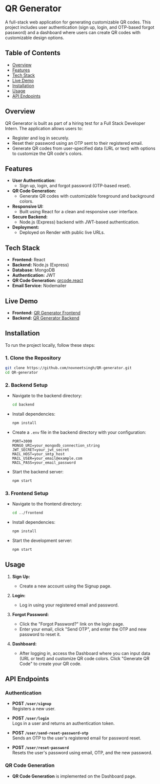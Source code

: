 # QR Generator

A full-stack web application for generating customizable QR codes. This project includes user authentication (sign up, login, and OTP-based forgot password) and a dashboard where users can create QR codes with customizable design options.

## Table of Contents

- [Overview](#overview)
- [Features](#features)
- [Tech Stack](#tech-stack)
- [Live Demo](#live-demo)
- [Installation](#installation)
- [Usage](#usage)
- [API Endpoints](#api-endpoints)

## Overview

QR Generator is built as part of a hiring test for a Full Stack Developer Intern. The application allows users to:

- Register and log in securely.
- Reset their password using an OTP sent to their registered email.
- Generate QR codes from user-specified data (URL or text) with options to customize the QR code's colors.

## Features

- **User Authentication:**
  - Sign up, login, and forgot password (OTP-based reset).
- **QR Code Generation:**
  - Generate QR codes with customizable foreground and background colors.
- **Responsive UI:**
  - Built using React for a clean and responsive user interface.
- **Secure Backend:**
  - Node.js (Express) backend with JWT-based authentication.
- **Deployment:**
  - Deployed on Render with public live URLs.

## Tech Stack

- **Frontend:** React
- **Backend:** Node.js (Express)
- **Database:** MongoDB
- **Authentication:** JWT
- **QR Code Generation:** [qrcode.react](https://www.npmjs.com/package/qrcode.react)
- **Email Service:** Nodemailer

## Live Demo

- **Frontend:** [QR Generator Frontend](https://qr-generator-ovgs.onrender.com)
- **Backend:** [QR Generator Backend](https://qr-generator-o2gr.onrender.com)

## Installation

To run the project locally, follow these steps:

### 1. Clone the Repository

```bash
git clone https://github.com/novneetsingh/QR-generator.git
cd QR-generator
```

### 2. Backend Setup

- Navigate to the backend directory:
  ```bash
  cd backend
  ```
- Install dependencies:
  ```bash
  npm install
  ```
- Create a `.env` file in the backend directory with your configuration:

  ```env
  PORT=3000
  MONGO_URI=your_mongodb_connection_string
  JWT_SECRET=your_jwt_secret
  MAIL_HOST=your_smtp_host
  MAIL_USER=your_email@example.com
  MAIL_PASS=your_email_password
  ```

- Start the backend server:
  ```bash
  npm start
  ```

### 3. Frontend Setup

- Navigate to the frontend directory:
  ```bash
  cd ../frontend
  ```
- Install dependencies:
  ```bash
  npm install
  ```
- Start the development server:
  ```bash
  npm start
  ```

## Usage

1. **Sign Up:**

   - Create a new account using the Signup page.

2. **Login:**

   - Log in using your registered email and password.

3. **Forgot Password:**

   - Click the "Forgot Password?" link on the login page.
   - Enter your email, click "Send OTP", and enter the OTP and new password to reset it.

4. **Dashboard:**
   - After logging in, access the Dashboard where you can input data (URL or text) and customize QR code colors. Click "Generate QR Code" to create your QR code.

## API Endpoints

### Authentication

- **POST `/user/signup`**  
  Registers a new user.

- **POST `/user/login`**  
  Logs in a user and returns an authentication token.

- **POST `/user/send-reset-password-otp`**  
  Sends an OTP to the user's registered email for password reset.

- **POST `/user/reset-password`**  
  Resets the user's password using email, OTP, and the new password.

### QR Code Generation

- **QR Code Generation** is implemented on the Dashboard page.
